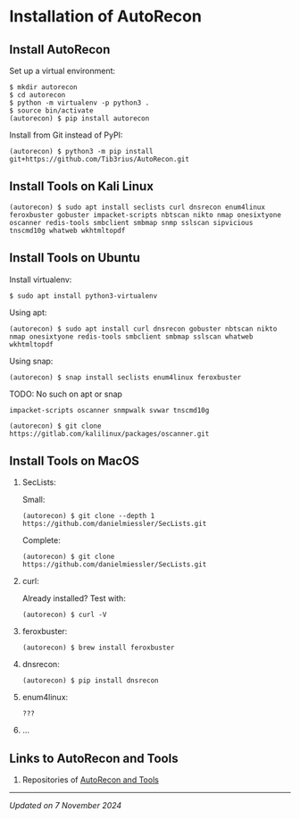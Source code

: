 # Installation of AutoRecon

## Install AutoRecon

Set up a virtual environment:
```
$ mkdir autorecon
$ cd autorecon
$ python -m virtualenv -p python3 .
$ source bin/activate
(autorecon) $ pip install autorecon
```

Install from Git instead of PyPI:
```
(autorecon) $ python3 -m pip install git+https://github.com/Tib3rius/AutoRecon.git
```

## Install Tools on Kali Linux

```
(autorecon) $ sudo apt install seclists curl dnsrecon enum4linux feroxbuster gobuster impacket-scripts nbtscan nikto nmap onesixtyone oscanner redis-tools smbclient smbmap snmp sslscan sipvicious tnscmd10g whatweb wkhtmltopdf
```

## Install Tools on Ubuntu

Install virtualenv:
```
$ sudo apt install python3-virtualenv
```

Using apt:
```
(autorecon) $ sudo apt install curl dnsrecon gobuster nbtscan nikto nmap onesixtyone redis-tools smbclient smbmap sslscan whatweb wkhtmltopdf
```

Using snap:
```
(autorecon) $ snap install seclists enum4linux feroxbuster
```

TODO: No such  on apt or snap
```
impacket-scripts oscanner snmpwalk svwar tnscmd10g
```

```
(autorecon) $ git clone https://gitlab.com/kalilinux/packages/oscanner.git
```

## Install Tools on MacOS

1. SecLists:

    Small:
    ```
    (autorecon) $ git clone --depth 1 https://github.com/danielmiessler/SecLists.git
    ```

    Complete:
    ```
    (autorecon) $ git clone https://github.com/danielmiessler/SecLists.git
    ```

1. curl:

    Already installed? Test with:
    ```
    (autorecon) $ curl -V
    ```

1. feroxbuster:
    ```
    (autorecon) $ brew install feroxbuster
    ```

1. dnsrecon:
    ```
    (autorecon) $ pip install dnsrecon
    ```

1. enum4linux:
    ```
    ???
    ```

1. ...

## Links to AutoRecon and Tools

1. Repositories of [AutoRecon and Tools](index.md#auto-scanning-tools)

***
*Updated on 7 November 2024*
